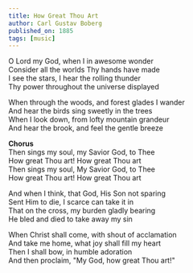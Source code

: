 ```yaml
---
title: How Great Thou Art
author: Carl Gustav Boberg
published_on: 1885
tags: [music]
---
```


O Lord my God, when I in awesome wonder   
Consider all the worlds Thy hands have made   
I see the stars, I hear the rolling thunder   
Thy power throughout the universe displayed   

When through the woods, and forest glades I wander   
And hear the birds sing sweetly in the trees   
When I look down, from lofty mountain grandeur   
And hear the brook, and feel the gentle breeze   

**Chorus**   
Then sings my soul, my Savior God, to Thee   
How great Thou art! How great Thou art   
Then sings my soul, My Savior God, to Thee   
How great Thou art! How great Thou art   

And when I think, that God, His Son not sparing   
Sent Him to die, I scarce can take it in   
That on the cross, my burden gladly bearing   
He bled and died to take away my sin   

When Christ shall come, with shout of acclamation   
And take me home, what joy shall fill my heart   
Then I shall bow, in humble adoration   
And then proclaim, "My God, how great Thou art!"   